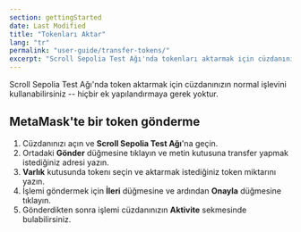 ```yaml
---
section: gettingStarted
date: Last Modified
title: "Tokenları Aktar"
lang: "tr"
permalink: "user-guide/transfer-tokens/"
excerpt: "Scroll Sepolia Test Ağı'nda tokenları aktarmak için cüzdanınızı her zamanki gibi kullanabilirsiniz."
---
```


Scroll Sepolia Test Ağı'nda token aktarmak için cüzdanınızın normal işlevini kullanabilirsiniz -- hiçbir ek yapılandırmaya gerek yoktur.

## MetaMask'te bir token gönderme

1. Cüzdanınızı açın ve **Scroll Sepolia Test Ağı**'na geçin.
2. Ortadaki **Gönder** düğmesine tıklayın ve metin kutusuna transfer yapmak istediğiniz adresi yazın.
3. **Varlık** kutusunda tokenı seçin ve aktarmak istediğiniz token miktarını yazın.
4. İşlemi göndermek için **İleri** düğmesine ve ardından **Onayla** düğmesine tıklayın.
5. Gönderdikten sonra işlemi cüzdanınızın **Aktivite** sekmesinde bulabilirsiniz.

